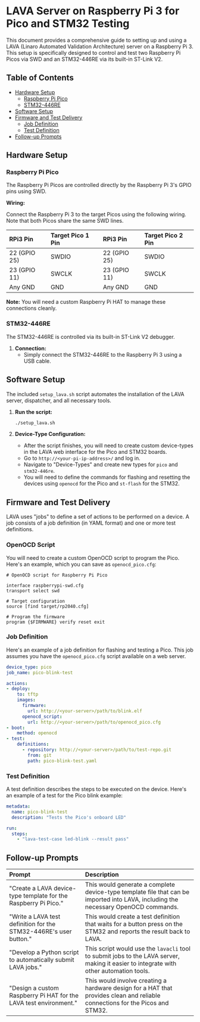 # LAVA Server on Raspberry Pi 3 for Pico and STM32 Testing

This document provides a comprehensive guide to setting up and using a LAVA (Linaro Automated Validation Architecture) server on a Raspberry Pi 3. This setup is specifically designed to control and test two Raspberry Pi Picos via SWD and an STM32-446RE via its built-in ST-Link V2.

## Table of Contents

- [Hardware Setup](#hardware-setup)
  - [Raspberry Pi Pico](#raspberry-pi-pico)
  - [STM32-446RE](#stm32-446re)
- [Software Setup](#software-setup)
- [Firmware and Test Delivery](#firmware-and-test-delivery)
  - [Job Definition](#job-definition)
  - [Test Definition](#test-definition)
- [Follow-up Prompts](#follow-up-prompts)

## Hardware Setup

### Raspberry Pi Pico

The Raspberry Pi Picos are controlled directly by the Raspberry Pi 3's GPIO pins using SWD.

**Wiring:**

Connect the Raspberry Pi 3 to the target Picos using the following wiring. Note that both Picos share the same SWD lines.

| RPi3 Pin     | Target Pico 1 Pin | RPi3 Pin     | Target Pico 2 Pin |
| :----------- | :---------------- | :----------- | :---------------- |
| 22 (GPIO 25) | SWDIO             | 22 (GPIO 25) | SWDIO             |
| 23 (GPIO 11) | SWCLK             | 23 (GPIO 11) | SWCLK             |
| Any GND      | GND               | Any GND      | GND               |

**Note:** You will need a custom Raspberry Pi HAT to manage these connections cleanly.

### STM32-446RE

The STM32-446RE is controlled via its built-in ST-Link V2 debugger.

1.  **Connection:**
    *   Simply connect the STM32-446RE to the Raspberry Pi 3 using a USB cable.

## Software Setup

The included `setup_lava.sh` script automates the installation of the LAVA server, dispatcher, and all necessary tools.

1.  **Run the script:**
    ```bash
    ./setup_lava.sh
    ```

2.  **Device-Type Configuration:**
    *   After the script finishes, you will need to create custom device-types in the LAVA web interface for the Pico and STM32 boards.
    *   Go to `http://<your-pi-ip-address>/` and log in.
    *   Navigate to "Device-Types" and create new types for `pico` and `stm32-446re`.
    *   You will need to define the commands for flashing and resetting the devices using `openocd` for the Pico and `st-flash` for the STM32.

## Firmware and Test Delivery

LAVA uses "jobs" to define a set of actions to be performed on a device. A job consists of a job definition (in YAML format) and one or more test definitions.

### OpenOCD Script

You will need to create a custom OpenOCD script to program the Pico. Here's an example, which you can save as `openocd_pico.cfg`:

```
# OpenOCD script for Raspberry Pi Pico

interface raspberrypi-swd.cfg
transport select swd

# Target configuration
source [find target/rp2040.cfg]

# Program the firmware
program {$FIRMWARE} verify reset exit
```

### Job Definition

Here's an example of a job definition for flashing and testing a Pico. This job assumes you have the `openocd_pico.cfg` script available on a web server.

```yaml
device_type: pico
job_name: pico-blink-test

actions:
- deploy:
    to: tftp
    images:
      firmware:
        url: http://<your-server>/path/to/blink.elf
      openocd_script:
        url: http://<your-server>/path/to/openocd_pico.cfg
- boot:
    method: openocd
- test:
    definitions:
      - repository: http://<your-server>/path/to/test-repo.git
        from: git
        path: pico-blink-test.yaml
```

### Test Definition

A test definition describes the steps to be executed on the device. Here's an example of a test for the Pico blink example:

```yaml
metadata:
  name: pico-blink-test
  description: "Tests the Pico's onboard LED"

run:
  steps:
    - "lava-test-case led-blink --result pass"
```

## Follow-up Prompts

| Prompt                                                              | Description                                                                                                                              |
| :------------------------------------------------------------------ | :--------------------------------------------------------------------------------------------------------------------------------------- |
| "Create a LAVA device-type template for the Raspberry Pi Pico."     | This would generate a complete device-type template file that can be imported into LAVA, including the necessary OpenOCD commands.        |
| "Write a LAVA test definition for the STM32-446RE's user button."   | This would create a test definition that waits for a button press on the STM32 and reports the result back to LAVA.                         |
| "Develop a Python script to automatically submit LAVA jobs."        | This script would use the `lavacli` tool to submit jobs to the LAVA server, making it easier to integrate with other automation tools. |
| "Design a custom Raspberry Pi HAT for the LAVA test environment."   | This would involve creating a hardware design for a HAT that provides clean and reliable connections for the Picos and STM32.            |
